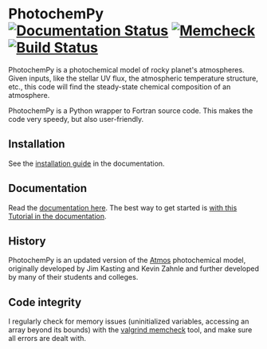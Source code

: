 
# PhotochemPy [![Documentation Status](https://readthedocs.org/projects/photochempy/badge/?version=latest)](https://photochempy.readthedocs.io/en/latest/?badge=latest) [![Memcheck](https://img.shields.io/badge/memcheck-clean-green.svg?style=flat)]() [![Build Status](https://travis-ci.com/Nicholaswogan/PhotochemPy.svg?branch=main)](https://travis-ci.com/Nicholaswogan/PhotochemPy)
PhotochemPy is a photochemical model of rocky planet's atmospheres. Given inputs, like the stellar UV flux, the atmospheric temperature structure, etc., this code will find the steady-state chemical composition of an atmosphere.

PhotochemPy is a Python wrapper to Fortran source code. This makes the code very speedy, but also user-friendly.

## Installation
See the [installation guide](https://photochempy.readthedocs.io/en/latest/install.html) in the documentation.

## Documentation
Read the [documentation here](https://photochempy.readthedocs.io/en/latest/). The best way to get started is [with this Tutorial in the documentation](https://photochempy.readthedocs.io/en/latest/Tutorial.html).

## History
PhotochemPy is an updated version of the [Atmos](https://github.com/VirtualPlanetaryLaboratory/atmos) photochemical model, originally developed by Jim Kasting and Kevin Zahnle and further developed by many of their students and colleges.

## Code integrity
I regularly check for memory issues (uninitialized variables, accessing an array beyond its bounds) with the [valgrind memcheck](http://valgrind.org) tool, and make sure all errors are dealt with.
